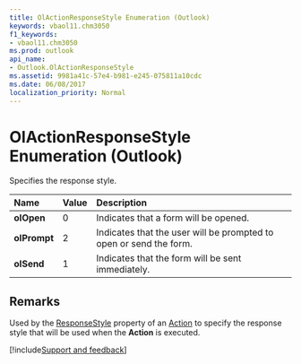 ```yaml
---
title: OlActionResponseStyle Enumeration (Outlook)
keywords: vbaol11.chm3050
f1_keywords:
- vbaol11.chm3050
ms.prod: outlook
api_name:
- Outlook.OlActionResponseStyle
ms.assetid: 9981a41c-57e4-b981-e245-075811a10cdc
ms.date: 06/08/2017
localization_priority: Normal
---
```



# OlActionResponseStyle Enumeration (Outlook)

Specifies the response style.



|Name|Value|Description|
|:-----|:-----|:-----|
| **olOpen**|0|Indicates that a form will be opened.|
| **olPrompt**|2|Indicates that the user will be prompted to open or send the form.|
| **olSend**|1|Indicates that the form will be sent immediately.|

## Remarks

Used by the [ResponseStyle](Outlook.Action.ResponseStyle.md) property of an [Action](Outlook.Action.md) to specify the response style that will be used when the **Action** is executed.

[!include[Support and feedback](~/includes/feedback-boilerplate.md)]